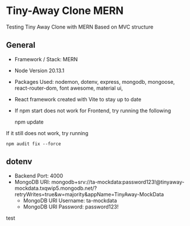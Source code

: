 # Tiny-Away Clone MERN

Testing Tiny Away Clone with MERN
Based on MVC structure

## General

- Framework / Stack: MERN
- Node Version 20.13.1
- Packages Used: nodemon, dotenv, express, mongodb, mongoose, react-router-dom, font awesome, material ui,
- React framework created with Vite to stay up to date

- If npm start does not work for Frontend, try running the following

  npm update

If it still does not work, try running

    npm audit fix --force

## dotenv

- Backend Port: 4000
- MongoDB URI: mongodb+srv://ta-mockdata:password123!@tinyaway-mockdata.txqwip5.mongodb.net/?retryWrites=true&w=majority&appName=TinyAway-MockData
  - MongoDB URI Username: ta-mockdata
  - MongoDB URI Password: password123!

test
